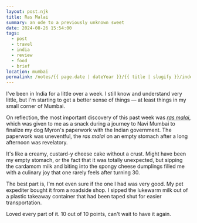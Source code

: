```yaml
---
layout: post.njk
title: Ras Malai
summary: an ode to a previously unknown sweet
date: 2024-08-26 15:54:00
tags:
  - post
  - travel
  - india
  - review
  - food
  - brief
location: mumbai
permalink: /notes/{{ page.date | dateYear }}/{{ title | slugify }}/index.html
---
```


I've been in India for a little over a week. I still know and understand very little, but I'm starting to get a better sense of things — at least things in my small corner of Mumbai.

On reflection, the most important discovery of this past week was _[ras malai](https://en.wikipedia.org/wiki/Ras_malai)_, which was given to me as a snack during a journey to Navi Mumbai to finalize my dog Myron's paperwork with the Indian government. The paperwork was uneventful, the _ras malai_ on an empty stomach after a long afternoon was revelatory.

It's like a creamy, custard-y cheese cake without a crust. Might have been my empty stomach, or the fact that it was totally unexpected, but sipping the cardamom milk and biting into the spongy cheese dumplings filled me with a culinary joy that one rarely feels after turning 30.

The best part is, I'm not even sure if the one I had was very good. My pet expediter bought it from a roadside shop. I sipped the lukewarm milk out of a plastic takeaway container that had been taped shut for easier transportation.

Loved every part of it. 10 out of 10 points, can't wait to have it again.
